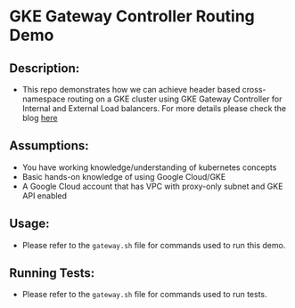 # GKE Gateway Controller Routing Demo

## Description:
* This repo demonstrates how we can achieve header based cross-namespace routing on a GKE cluster using GKE Gateway Controller for Internal and External Load balancers. For more details please check the blog [here](https://medium.com/@varun_mishra/header-based-routing-on-gke-gateway-controller-9f8f5df4dbd5)

## Assumptions:
* You have working knowledge/understanding of kubernetes concepts
* Basic hands-on knowledge of using Google Cloud/GKE
* A Google Cloud account that has VPC with proxy-only subnet and GKE API enabled

## Usage:
* Please refer to the `gateway.sh` file for commands used to run this demo.

## Running Tests: 
* Please refer to the `gateway.sh` file for commands used to run tests.

